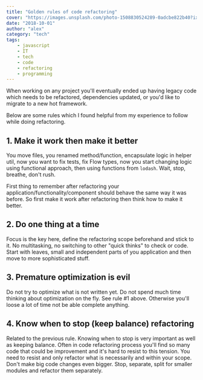 ```yaml
---
title: "Golden rules of code refactoring"
cover: "https://images.unsplash.com/photo-1508830524289-0adcbe822b40?ixlib=rb-0.3.5&ixid=eyJhcHBfaWQiOjEyMDd9&s=377e356cce015c363d123504857f8137&auto=format&fit=crop&w=2511&q=80"
date: "2018-10-01"
author: "alex"
category: "tech"
tags:
    - javascript
    - IT
    - tech
    - code
    - refactoring
    - programming
---
```


When working on any project you'll eventually ended up having legacy code which needs to be refactored, dependencies updated, or you'd like to migrate to a new hot framework.

Below are some rules which I found helpful from my experience to follow while doing refactoring.

## 1. Make it work then make it better

You move files, you renamed method/function, encapsulate logic in helper util, now you want to fix tests, fix Flow types, now you start changing logic using functional approach, then using functions from `lodash`. Wait, stop, breathe, don't rush. 

First thing to remember after refactoring your application/functionality/component should behave the same way it was before. So first make it work after refactoring then think how to make it better.

## 2. Do one thing at a time

Focus is the key here, define the refactoring scope beforehand and stick to it. No multitasking, no switching to other "quick thinks" to check or code. Start with leaves, small and independent parts of you application and then move to more sophisticated stuff.

## 3. Premature optimization is evil

Do not try to optimize what is not written yet. Do not spend much time thinking about optimization on the fly. See rule #1 above. Otherwise you'll loose a lot of time not be able complete anything.

## 4. Know when to stop (keep balance) refactoring

Related to the previous rule. Knowing when to stop is very important as well as keeping balance. Often in code refactoring process you'll find so many code that could be improvement and it's hard to resist to this tension. You need to resist and only refactor what is necessarily and within your scope. Don't make big code changes even bigger. Stop, separate, split for smaller modules and refactor them separately.
